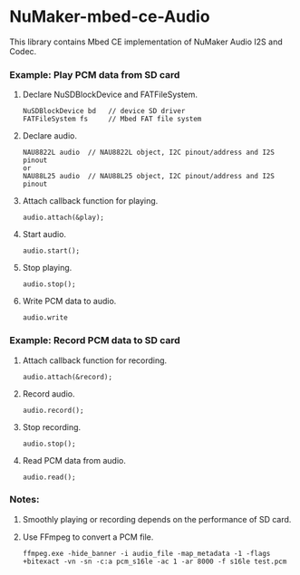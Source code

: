 # NuMaker-mbed-ce-Audio
This library contains Mbed CE implementation of NuMaker Audio I2S and Codec.

### Example: Play PCM data from SD card

1. Declare NuSDBlockDevice and FATFileSystem.
    
    ```
    NuSDBlockDevice bd   // device SD driver
    FATFileSystem fs     // Mbed FAT file system
    ```
    
1. Declare audio.
    
    ```
    NAU8822L audio  // NAU8822L object, I2C pinout/address and I2S pinout
    or
    NAU88L25 audio  // NAU88L25 object, I2C pinout/address and I2S pinout
    ```
    
1. Attach callback function for playing.
    
    ```
    audio.attach(&play);
    ```
    
1. Start audio.
    
    ```
    audio.start();
    ```
    
1. Stop playing.
    
    ```
    audio.stop();
    ```
    
1. Write PCM data to audio.
    
    ```
    audio.write
    ```
    
### Example: Record PCM data to SD card

1. Attach callback function for recording.
    
    ```
    audio.attach(&record);
    ```
    
1. Record audio.
    
    ```
    audio.record();
    ```
    
1. Stop recording.
    
    ```
    audio.stop();
    ```
    
1. Read PCM data from audio.
    
    ```
    audio.read();
    ```
    
### Notes:

1. Smoothly playing or recording depends on the performance of SD card.

1. Use FFmpeg to convert a PCM file.
    
    ```
    ffmpeg.exe -hide_banner -i audio_file -map_metadata -1 -flags +bitexact -vn -sn -c:a pcm_s16le -ac 1 -ar 8000 -f s16le test.pcm
    ```
    